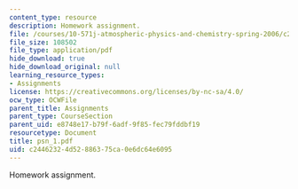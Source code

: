 ```yaml
---
content_type: resource
description: Homework assignment.
file: /courses/10-571j-atmospheric-physics-and-chemistry-spring-2006/c24462324d52886375ca0e6dc64e6095_psn_1.pdf
file_size: 108502
file_type: application/pdf
hide_download: true
hide_download_original: null
learning_resource_types:
- Assignments
license: https://creativecommons.org/licenses/by-nc-sa/4.0/
ocw_type: OCWFile
parent_title: Assignments
parent_type: CourseSection
parent_uid: e8748e17-b79f-6adf-9f85-fec79fddbf19
resourcetype: Document
title: psn_1.pdf
uid: c2446232-4d52-8863-75ca-0e6dc64e6095
---
```

Homework assignment.